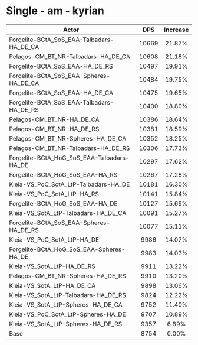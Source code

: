 # Single - am - kyrian
| Actor | DPS | Increase |
|---|:---:|:---:|
|Forgelite-BCtA_SoS_EAA-Talbadars-HA_DE_CA|10669|21.87%|
|Pelagos-CM_BT_NR-Talbadars-HA_DE_CA|10608|21.18%|
|Forgelite-BCtA_SoS_EAA-HA_DE_RS|10497|19.91%|
|Forgelite-BCtA_SoS_EAA-Spheres-HA_DE_CA|10484|19.75%|
|Forgelite-BCtA_SoS_EAA-HA_DE_CA|10475|19.65%|
|Forgelite-BCtA_SoS_EAA-Talbadars-HA_DE_RS|10400|18.80%|
|Pelagos-CM_BT_NR-HA_DE_CA|10386|18.64%|
|Pelagos-CM_BT_NR-HA_DE_RS|10381|18.59%|
|Pelagos-CM_BT_NR-Spheres-HA_DE_CA|10352|18.25%|
|Pelagos-CM_BT_NR-Talbadars-HA_DE_RS|10306|17.73%|
|Forgelite-BCtA_HoG_SoS_EAA-Talbadars-HA_DE|10297|17.62%|
|Forgelite-BCtA_HoG_SoS_EAA-HA_RS|10267|17.28%|
|Kleia-VS_PoC_SotA_LtP-Talbadars-HA_DE|10181|16.30%|
|Kleia-VS_PoC_SotA_LtP-HA_RS|10141|15.84%|
|Forgelite-BCtA_HoG_SoS_EAA-HA_DE|10127|15.69%|
|Kleia-VS_SotA_LtP-Talbadars-HA_DE_CA|10091|15.27%|
|Forgelite-BCtA_SoS_EAA-Spheres-HA_DE_RS|10077|15.11%|
|Kleia-VS_PoC_SotA_LtP-HA_DE|9986|14.07%|
|Forgelite-BCtA_HoG_SoS_EAA-Spheres-HA_DE|9983|14.03%|
|Kleia-VS_SotA_LtP-HA_DE_RS|9911|13.22%|
|Pelagos-CM_BT_NR-Spheres-HA_DE_RS|9910|13.20%|
|Kleia-VS_SotA_LtP-HA_DE_CA|9898|13.06%|
|Kleia-VS_SotA_LtP-Talbadars-HA_DE_RS|9824|12.22%|
|Kleia-VS_SotA_LtP-Spheres-HA_DE_CA|9752|11.40%|
|Kleia-VS_PoC_SotA_LtP-Spheres-HA_DE|9707|10.89%|
|Kleia-VS_SotA_LtP-Spheres-HA_DE_RS|9357|6.89%|
|Base|8754|0.00%|
